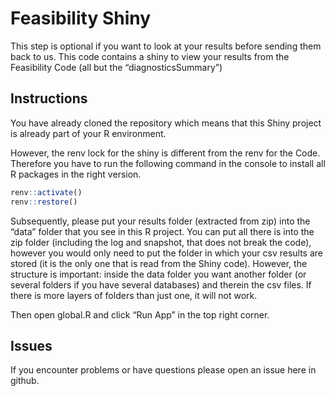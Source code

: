 
# Feasibility Shiny

This step is optional if you want to look at your results before sending
them back to us. This code contains a shiny to view your results from
the Feasibility Code (all but the “diagnosticsSummary”)

## Instructions

You have already cloned the repository which means that this Shiny
project is already part of your R environment.

However, the renv lock for the shiny is different from the renv for the
Code. Therefore you have to run the following command in the console to
install all R packages in the right version.

``` r
renv::activate()
renv::restore()
```

Subsequently, please put your results folder (extracted from zip) into
the “data” folder that you see in this R project. You can put all there
is into the zip folder (including the log and snapshot, that does not
break the code), however you would only need to put the folder in which
your csv results are stored (it is the only one that is read from the
Shiny code). However, the structure is important: inside the data folder
you want another folder (or several folders if you have several
databases) and therein the csv files. If there is more layers of folders
than just one, it will not work.

Then open global.R and click “Run App” in the top right corner.

## Issues

If you encounter problems or have questions please open an issue here in
github.
